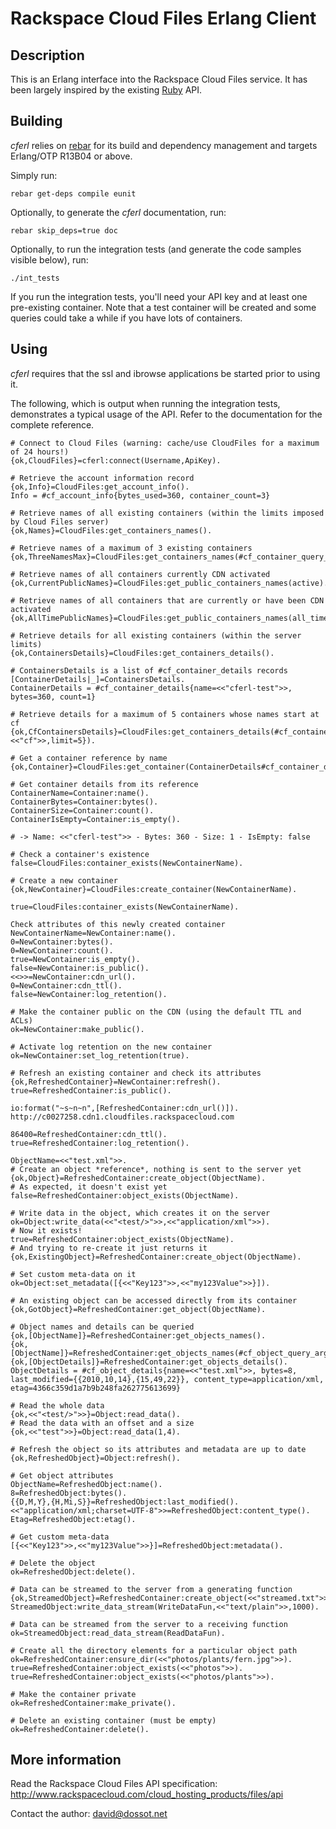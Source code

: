 Rackspace Cloud Files Erlang Client
===================================

Description
-----------

This is an Erlang interface into the Rackspace Cloud Files service. It has been largely inspired by the existing [Ruby](http://github.com/rackspace/ruby-cloudfiles) API.


Building
--------

*cferl* relies on [rebar](http://bitbucket.org/basho/rebar/wiki/Home) for its build and dependency management and targets Erlang/OTP R13B04 or above.

Simply run:

    rebar get-deps compile eunit

Optionally, to generate the *cferl* documentation, run:

    rebar skip_deps=true doc

Optionally, to run the integration tests (and generate the code samples visible below), run:

    ./int_tests

If you run the integration tests, you'll need your API key and at least one pre-existing container. Note that a test container will be created and some queries could take a while if you have lots of containers.


Using
-----

*cferl* requires that the ssl and ibrowse applications be started prior to using it.

The following, which is output when running the integration tests, demonstrates a typical usage of the API. Refer to the documentation for the complete reference.


    # Connect to Cloud Files (warning: cache/use CloudFiles for a maximum of 24 hours!)
    {ok,CloudFiles}=cferl:connect(Username,ApiKey).
    
    # Retrieve the account information record
    {ok,Info}=CloudFiles:get_account_info().
    Info = #cf_account_info{bytes_used=360, container_count=3}
    
    # Retrieve names of all existing containers (within the limits imposed by Cloud Files server)
    {ok,Names}=CloudFiles:get_containers_names().
    
    # Retrieve names of a maximum of 3 existing containers
    {ok,ThreeNamesMax}=CloudFiles:get_containers_names(#cf_container_query_args{limit=3}).
    
    # Retrieve names of all containers currently CDN activated
    {ok,CurrentPublicNames}=CloudFiles:get_public_containers_names(active).
    
    # Retrieve names of all containers that are currently or have been CDN activated
    {ok,AllTimePublicNames}=CloudFiles:get_public_containers_names(all_time).
    
    # Retrieve details for all existing containers (within the server limits)
    {ok,ContainersDetails}=CloudFiles:get_containers_details().
    
    # ContainersDetails is a list of #cf_container_details records
    [ContainerDetails|_]=ContainersDetails.
    ContainerDetails = #cf_container_details{name=<<"cferl-test">>, bytes=360, count=1}
    
    # Retrieve details for a maximum of 5 containers whose names start at cf
    {ok,CfContainersDetails}=CloudFiles:get_containers_details(#cf_container_query_args{marker=<<"cf">>,limit=5}).
    
    # Get a container reference by name
    {ok,Container}=CloudFiles:get_container(ContainerDetails#cf_container_details.name).
    
    # Get container details from its reference
    ContainerName=Container:name().
    ContainerBytes=Container:bytes().
    ContainerSize=Container:count().
    ContainerIsEmpty=Container:is_empty().
    
    # -> Name: <<"cferl-test">> - Bytes: 360 - Size: 1 - IsEmpty: false
    
    # Check a container's existence
    false=CloudFiles:container_exists(NewContainerName).
    
    # Create a new container
    {ok,NewContainer}=CloudFiles:create_container(NewContainerName).
    
    true=CloudFiles:container_exists(NewContainerName).
    
    Check attributes of this newly created container
    NewContainerName=NewContainer:name().
    0=NewContainer:bytes().
    0=NewContainer:count().
    true=NewContainer:is_empty().
    false=NewContainer:is_public().
    <<>>=NewContainer:cdn_url().
    0=NewContainer:cdn_ttl().
    false=NewContainer:log_retention().
    
    # Make the container public on the CDN (using the default TTL and ACLs)
    ok=NewContainer:make_public().
    
    # Activate log retention on the new container
    ok=NewContainer:set_log_retention(true).
    
    # Refresh an existing container and check its attributes
    {ok,RefreshedContainer}=NewContainer:refresh().
    true=RefreshedContainer:is_public().
    
    io:format("~s~n~n",[RefreshedContainer:cdn_url()]).
    http://c0027258.cdn1.cloudfiles.rackspacecloud.com

    86400=RefreshedContainer:cdn_ttl().
    true=RefreshedContainer:log_retention().
    
    ObjectName=<<"test.xml">>.
    # Create an object *reference*, nothing is sent to the server yet
    {ok,Object}=RefreshedContainer:create_object(ObjectName).
    # As expected, it doesn't exist yet
    false=RefreshedContainer:object_exists(ObjectName).
    
    # Write data in the object, which creates it on the server
    ok=Object:write_data(<<"<test/>">>,<<"application/xml">>).
    # Now it exists!
    true=RefreshedContainer:object_exists(ObjectName).
    # And trying to re-create it just returns it
    {ok,ExistingObject}=RefreshedContainer:create_object(ObjectName).
    
    # Set custom meta-data on it
    ok=Object:set_metadata([{<<"Key123">>,<<"my123Value">>}]).
    
    # An existing object can be accessed directly from its container
    {ok,GotObject}=RefreshedContainer:get_object(ObjectName).
    
    # Object names and details can be queried
    {ok,[ObjectName]}=RefreshedContainer:get_objects_names().
    {ok,[ObjectName]}=RefreshedContainer:get_objects_names(#cf_object_query_args{limit=1}).
    {ok,[ObjectDetails]}=RefreshedContainer:get_objects_details().
    ObjectDetails = #cf_object_details{name=<<"test.xml">>, bytes=8, last_modified={{2010,10,14},{15,49,22}}, content_type=application/xml, etag=4366c359d1a7b9b248fa262775613699}
    
    # Read the whole data
    {ok,<<"<test/>">>}=Object:read_data().
    # Read the data with an offset and a size
    {ok,<<"test">>}=Object:read_data(1,4).
    
    # Refresh the object so its attributes and metadata are up to date
    {ok,RefreshedObject}=Object:refresh().
    
    # Get object attributes
    ObjectName=RefreshedObject:name().
    8=RefreshedObject:bytes().
    {{D,M,Y},{H,Mi,S}}=RefreshedObject:last_modified().
    <<"application/xml;charset=UTF-8">>=RefreshedObject:content_type().
    Etag=RefreshedObject:etag().
    
    # Get custom meta-data
    [{<<"Key123">>,<<"my123Value">>}]=RefreshedObject:metadata().
    
    # Delete the object
    ok=RefreshedObject:delete().
    
    # Data can be streamed to the server from a generating function
    {ok,StreamedObject}=RefreshedContainer:create_object(<<"streamed.txt">>).
    StreamedObject:write_data_stream(WriteDataFun,<<"text/plain">>,1000).
    
    # Data can be streamed from the server to a receiving function
    ok=StreamedObject:read_data_stream(ReadDataFun).
    
    # Create all the directory elements for a particular object path
    ok=RefreshedContainer:ensure_dir(<<"photos/plants/fern.jpg">>).
    true=RefreshedContainer:object_exists(<<"photos">>).
    true=RefreshedContainer:object_exists(<<"photos/plants">>).
    
    # Make the container private
    ok=RefreshedContainer:make_private().
    
    # Delete an existing container (must be empty)
    ok=RefreshedContainer:delete().
    

More information
----------------

Read the Rackspace Cloud Files API specification: <http://www.rackspacecloud.com/cloud_hosting_products/files/api>

Contact the author: <david@dossot.net>

